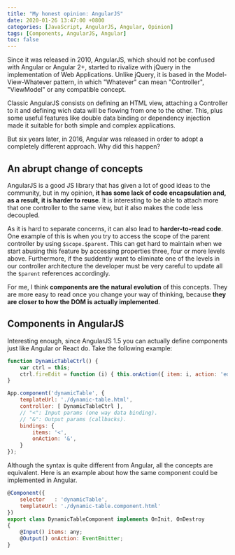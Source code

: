 ```yaml
---
title: "My honest opinion: AngularJS"
date: 2020-01-26 13:47:00 +0800
categories: [JavaScript, AngularJS, Angular, Opinion]
tags: [Components, AngularJS, Angular]
toc: false
---
```


Since it was released in 2010, AngularJS, which should not be confused with Angular or Angular 2+, started to rivalize with jQuery in the implementation of Web Applications. Unlike jQuery, it is based in the Model-View-Whatever pattern, in which "Whatever" can mean "Controller", "ViewModel" or any compatible concept.

Classic AngularJS consists on defining an HTML view, attaching a Controller to it and defining wich data will be flowing from one to the other. This, plus some useful features like double data binding or dependency injection made it suitable for both simple and complex applications.

But six years later, in 2016, Angular was released in order to adopt a completely different approach. Why did this happen?

## An abrupt change of concepts

AngularJS is a good JS library that has given a lot of good ideas to the community, but in my opinion, **it has some lack of code encapsulation and, as a result, it is harder to reuse**. It is interesting to be able to attach more that one controller to the same view, but it also makes the code less decoupled.

As it is hard to separate concerns, it can also lead to **harder-to-read code**. One example of this is when you try to access the scope of the parent controller by using `$scope.$parent`. This can get hard to maintain when we start abusing this feature by accessing properties three, four or more levels above. Furthermore, if the suddently want to eliminate one of the levels in our controller architecture the developer must be very careful to update all the `$parent` references accordingly.

For me, I think **components are the natural evolution** of this concepts. They are more easy to read once you change your way of thinking, because **they are closer to how the DOM is actually implemented**.

## Components in AngularJS

Interesting enough, since AngularJS 1.5 you can actually define components just like Angular or React do. Take the following example:

```javascript
function DynamicTableCtrl() {    
    var ctrl = this; 
    ctrl.fireEdit = function (i) { this.onAction({ item: i, action: 'edit' }) };
}

App.component('dynamicTable', {
    templateUrl: './dynamic-table.html',
    controller: [ DynamicTableCtrl ],
    // "<": Input params (one way data binding).
    // "&": Output params (callbacks).
    bindings: {
        items: '<',
        onAction: '&',
    }
});
```

Although the syntax is quite different from Angular, all the concepts are equivalent. Here is an example about how the same component could be implemented in Angular.

```javascript
@Component({
    selector   : 'dynamicTable',
    templateUrl: './dynamic-table.component.html'
})
export class DynamicTableComponent implements OnInit, OnDestroy
{
    @Input() items: any;
    @Output() onAction: EventEmitter;
}
```